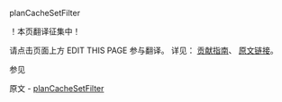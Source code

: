  planCacheSetFilter

 ！本页翻译征集中！

请点击页面上方 EDIT THIS PAGE 参与翻译。
详见：
[贡献指南]( https://github.com/whaleal/MongoDB-Manual-zh/blob/master/CONTRIBUTING.md )、
[原文链接](  https://docs.mongodb.com/manual/reference/command/planCacheSetFilter/  )。

 参见

原文 - [planCacheSetFilter]( https://docs.mongodb.com/manual/reference/command/planCacheSetFilter/ )

